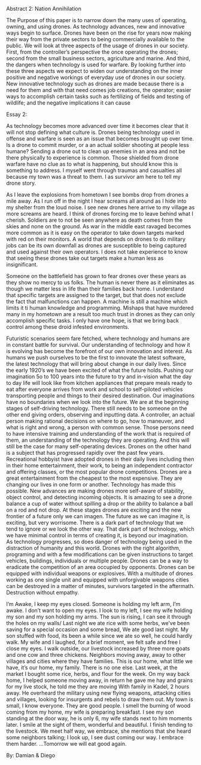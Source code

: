  Abstract 2: Nation Annihilation
 
The Purpose of this paper is to narrow down the many uses of operating, owning, and using drones. As technology advances, new and innovative ways begin to surface. Drones have been on the rise for years now making their way from the private sectors to being commercially available to the public. We will look at three aspects of the usage of drones in our society. First, from the controller’s perspective the once operating the drones; second from the small business sectors, agriculture and marine. And third, the dangers when technology is used for warfare. By looking further into these three aspects we expect to widen our understanding on the inner positive and negative workings of everyday use of drones in our society. New innovative technology such as drones are made because there is a need for them and with that need comes job creations, the operator; easier ways to accomplish certain tasks such as fertilizing of fields and testing of wildlife; and the negative implications it can cause



Essay 2:	

As technology becomes more advanced over time it becomes clear that it will not stop defining what culture is. Drones being technology used in offense and warfare is seen as an issue that becomes brought up over time. Is a drone to commit murder, or a an actual soldier shooting at people less humane? Sending a drone out to clean up enemies in an area and not be there physically to experience is common. Those shielded from drone warfare have no clue as to what is happening, but should know this is something to address. I myself went through traumas and casualties all because my town was a threat to them. I as survivor am here to tell my drone story.

As I leave the explosions from hometown I see bombs drop from drones a mile away. As I run off in the night I hear screams all around as I hide into my shelter from the loud noise.  I see new drones here arrive to my village as more screams are heard. I think of drones forcing me to leave behind what I cherish. Soldiers are to not be seen anywhere as death comes from the skies and none on the ground. As war in the middle east ravaged becomes more common as it is easy on the operator to take down targets marked with red on their monitors. A world that depends on drones to do military jobs can be its own downfall as drones are susceptible to being captured and used against their own operators. I does not take experience to know that seeing these drones take out targets make a human less as insignificant. 

Someone on the battlefield has grown to fear drones over these years as they show no mercy to us folks. The human is never there as it eliminates as though we matter less in life than their families back home. I understand that specific targets are assigned to the target, but that does not exclude the fact that malfunctions can happen. A machine is still a machine which limits it ti human knowledge and programming. Mishaps that have murdered many in my hometown are a result too much trust in drones as they can only accomplish specific tasks. I only have one hope, is that we bring back control among these droid infested environments.


 Futuristic scenarios seem fare fetched, where technology and humans are in constant battle for survival. Our understanding of technology and how it is evolving has become the forefront of our own innovation and interest. As humans we push ourselves to be the first to innovate the latest software, the latest technology that will bring about change in our daily lives. Since the early 1920’s we have been excited of what the future holds. Pushing our imagination 5o to 100 years into the future to try and in-vision what the day to day life will look like from kitchen appliances that prepare meals ready to eat after everyone arrives from work and school to self-piloted vehicles transporting people and things to their desired destination. Our imaginations have no boundaries when we look into the future.
 We are at the beginning stages of self-driving technology. There still needs to be someone on the other end giving orders, observing and inputting data. A controller, an actual person making rational decisions on where to go, how to maneuver, and what is right and wrong, a person with common sense. Those persons need to have intensive training and understanding of the work that is required of them, an understanding of the technology they are operating. And this will still be the case for many self-operating devices. 
 Drones on the other hand is a subject that has progressed rapidly over the past few years. Recreational hobbyist have adopted drones in their daily lives including then in their home entertainment, their work, to being an independent contractor and offering classes, or the most popular drone competitions. Drones are a great entertainment from the cheapest to the most expensive. They are changing our lives in one form or another. Technology has made this possible. New advances are making drones more self-aware of stability, object control, and detecting incoming objects. It is amazing to see a drone balance a cup of water without spilling a drop or the ability to balance a ball on a rod and not drop. At these stages drones are exciting and the new frontier of a future only we can imagen.
 The future as we can imagine it, is exciting, but very worrisome. There is a dark part of technology that we tend to ignore or we look the other way.  That dark part of technology, which we have minimal control in terms of creating it, is beyond our imagination.  As technology progresses, so does danger of technology being used in the distraction of humanity and this world. Drones with the right algorithm, programing and with a few modifications can be given instructions to target vehicles, buildings, individuals or multiple people. Drones can be a way to eradicate the competition of an area occupied by opponents. Drones can be equipped with individual weapons or explosives. With a multitude of drones working as one single unit and equipped with unforgivable weapons cities can be destroyed in a matter of minutes, survivors targeted in the aftermath. Destruction without empathy. 



I’m Awake,
I keep my eyes closed.
Someone is holding my left arm,
I’m awake.
I don’t want to open my eyes.
I look to my left, I see my wife holding my son and my son holding my arms.
The sun is rising, I can see it through the holes on my walls/
Last night we ate rice with some herbs, we’ve been saving for a special occasion and some bread,
We ate good last night.
My son stuffed with food, its been a while since we ate so well, he could hardly walk.
My wife and I laughed, for a brief moment, we felt safe and free
I close my eyes.
I walk outside,
our livestock increased by three more goats and one cow and three chickens.
Neighbors moving away,
away to other villages and cities where they have families.
This is our home, what little we have, it’s our home, my family.
There is no one else.
Last week, at the market I bought some rice, herbs, and flour for the week.
On my way back home, I helped someone moving away,
in return he gave me hay and grains for my live stock, he told me they are moving
With family in Kadel, 2 hours away.
He overheard the military using new flying weapons, attacking cities and villages,
looking for insurgents and rebels to draw them out.
My town is small, I know everyone.
They are good people.
I smell the burning of wood coming from my home, my wife is preparing breakfast.
I see my son standing at the door way, he is only 6, 
my wife stands next to him moments later. 
I smile at the sight of them, wonderful and beautiful. 
I finish tending to the livestock. 
We meet half way, we embrace, she mentions that she heard some neighbors talking;
I look up, 
I see dust coming our way.
I embrace them harder.
…Tomorrow we will eat good again.


By: Damian & Diego

